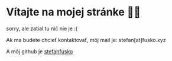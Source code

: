 # Vítajte na mojej stránke 🥳🎉

sorry, ale zatial tu nič nie je :(

Ak ma budete chcieť kontaktovať, môj mail je: stefan[at]fusko.xyz

A môj github je [stefanfusko](https://github.com/stefanfusko)
